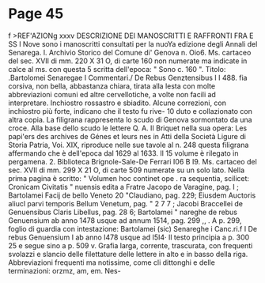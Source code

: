 # Page 45

f >REF'AZIONg xxxv DESCRIZIONE DEI MANOSCRITTI E RAFFRONTI FRA E SS I Nove sono i manoscritti consultati per la nuoYa edizione degli Annali del Senarega. l. Archivio Storico del Comune di' Genova n. Oio6. Ms. cartaceo del sec. XVII di mm. 220 X 31 O, di carte 160 non numerate ma indicate in calce al ms. con questa 5 scritta dell'epoca: " Sono c. 160 ". Titolo: .Bartolomei Senaregae I Commentari./ De Rebus Genztensibus I I 488. fia corsiva, non bella, abbastanza chiara, tirata alla lesta con molte abbreviazioni comuni ed altre cervellotiche, a volte non facili ad interpretare. Inchiostro rossastro e sbiadito. Alcune correzioni, con inchiostro più forte, indicano che il testo fu rive- 10 duto e collazionato con altra copia. La filigrana rappresenta lo scudo di Genova sormontato da una croce. Alla base dello scudo le lettere Q. A. II Briquet nella sua opera: Les papi'ers des archives de Génes et leurs nes in Atti della Società Ligure di Storia Patria, Voi. XIX, riproduce nelle sue tavole al n. 248 questa filigrana affermando che è dell'epoca dal 1629 al 1633. Il 15 volume è rilegato in pergamena. 2. Biblioteca Brignole-Sale-De Ferrari I06 B I9. Ms. cartaceo del sec. XVII di mm. 299 X 21 O, di carte 509 numerate su un solo lato. Nella prima pagina è scritto: " Volumen hoc continet ope . ra sequentia, scilicet: Cronicam Civitatis " nuensis edita a Fratre Jacopo de Varagine, pag. I ; Bartolamei Facij de bello Veneto 20 "Claudiano, pag. 229; Eiusdem Auctoris aliucl parvi temporis Bellum Venetum, pag. " 2 7 7 ; Jacobi Braccellei de Genuensibus Claris Libellus, pag. 28 6; Bartolamei " nareghe de rebus Genuensium ab anno 1478 usque ad annum 1514, pag. 299 ,, . A p. 299, foglio di guardia con intestazione: Bartolamei (sic) Senareghe i Canc.ri.f I De rebus Genuensium I ab anno I478 usque ad I5I4· Il testo principia a p. 300 25 e segue sino a p. 509 v. Grafia larga, corrente, trascurata, con frequenti svolazzi e slancio delle filettature delle lettere in alto e in basso della riga. Abbreviazioni frequenti ma notissime, come cli dittonghi e delle terminazioni: orzmz, am, em. Nes-